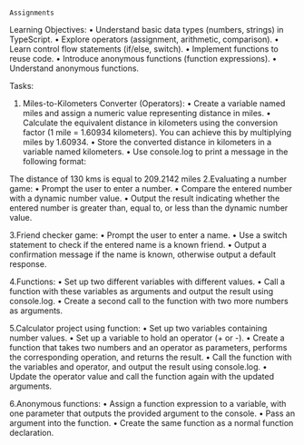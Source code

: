                                                                         Assignments

Learning Objectives:
• Understand basic data types (numbers, strings) in TypeScript.
• Explore operators (assignment, arithmetic, comparison).
• Learn control flow statements (if/else, switch).
• Implement functions to reuse code.
• Introduce anonymous functions (function expressions).
• Understand anonymous functions.

Tasks:

1. Miles-to-Kilometers Converter (Operators):
• Create a variable named miles and assign a numeric value representing distance in miles.
• Calculate the equivalent distance in kilometers using the conversion factor (1 mile =
1.60934 kilometers). You can achieve this by multiplying miles by 1.60934.
• Store the converted distance in kilometers in a variable named kilometers.
• Use console.log to print a message in the following format:


The distance of 130 kms is equal to 209.2142 miles
2.Evaluating a number game:
• Prompt the user to enter a number.
• Compare the entered number with a dynamic number value.
• Output the result indicating whether the entered number is greater than, equal to, or less
than the dynamic number value.


3.Friend checker game:
• Prompt the user to enter a name.
• Use a switch statement to check if the entered name is a known friend.
• Output a confirmation message if the name is known, otherwise output a default
response.


4.Functions:
• Set up two different variables with different values.
• Call a function with these variables as arguments and output the result using console.log.
• Create a second call to the function with two more numbers as arguments.


5.Calculator project using function:
• Set up two variables containing number values.
• Set up a variable to hold an operator (+ or -).
• Create a function that takes two numbers and an operator as parameters, performs the
corresponding operation, and returns the result.
• Call the function with the variables and operator, and output the result using console.log.
• Update the operator value and call the function again with the updated arguments.


6.Anonymous functions:
• Assign a function expression to a variable, with one parameter that outputs the provided
argument to the console.
• Pass an argument into the function.
• Create the same function as a normal function declaration.
